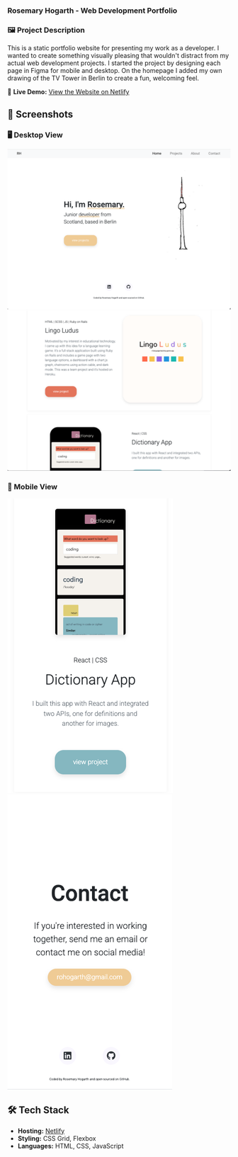### Rosemary Hogarth - Web Development Portfolio

### 🖼️ Project Description
This is a static portfolio website for presenting my work as a developer. I wanted to create something visually pleasing that wouldn't distract from my actual web development projects.
I started the project by designing each page in Figma for mobile and desktop. On the homepage I added my own drawing of the TV Tower in Berlin to create a fun, welcoming feel.

🔗 **Live Demo:** [View the Website on Netlify](https://wondrous-sprite-d950e1.netlify.app/)  

## 📸 Screenshots  

### 🖥️ Desktop View  
![Desktop View](screenshots/home.png)  
![Desktop View](screenshots/projects.png)  

### 📱 Mobile View  
![Mobile View](screenshots/mobile-view.png)  ![Mobile View](screenshots/contact-mobile.png)  
  
## 🛠 Tech Stack  
- **Hosting:** [Netlify](https://www.netlify.com/)  
- **Styling:** CSS Grid, Flexbox  
- **Languages:** HTML, CSS, JavaScript  
